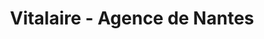 ---
title: "Vitalaire - Agence de Nantes"
url: /sainte-luce-sur-loire/vitalaire-agence-de-nantes/
shop: Sanitätshaus
---